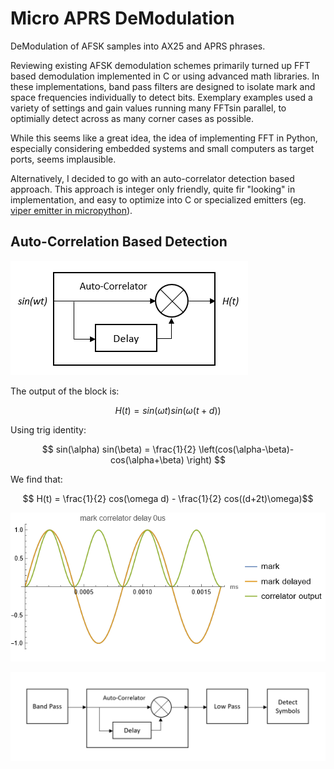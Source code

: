 # Micro APRS DeModulation

DeModulation of AFSK samples into AX25 and APRS phrases.

Reviewing existing AFSK demodulation schemes primarily turned up FFT based demodulation implemented in C or using advanced math libraries.  In these implementations, band pass filters are designed to isolate mark and space frequencies individually to detect bits.  Exemplary examples used a variety of settings and gain values running many FFTsin parallel, to optimially detect across as many corner cases as possible.  

While this seems like a great idea, the idea of implementing FFT in Python, especially considering embedded systems and small computers as target ports, seems implausible.

Alternatively, I decided to go with an auto-correlator detection based approach.  This approach is integer only friendly, quite fir "looking" in implementation, and easy to optimize into C or specialized emitters (eg. [viper emitter in micropython](https://docs.micropython.org/en/v1.9.3/pyboard/reference/speed_python.html#the-viper-code-emitter)).


## Auto-Correlation Based Detection

![Correlator Block](corr_block.png?raw=true "Correlator Block")

The output of the block is:

$$ H(t) = sin(\omega t) sin(\omega(t+d)) $$

Using trig identity:

$$ sin(\alpha) sin(\beta) = \frac{1}{2} \left(cos(\alpha-\beta)-cos(\alpha+\beta) \right) $$

We find that:

$$ H(t) = \frac{1}{2} cos(\omega d) - \frac{1}{2} cos((d+2t)\omega)$$

![Mark Correlator Example](markcorr.gif?raw=true "Mark Correlator Example")

![DeModulation Block Diagram](demod_block.png?raw=true "DeModulation Block Diagram")

